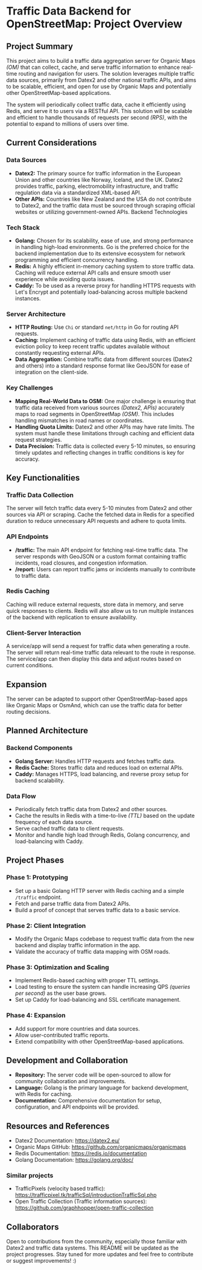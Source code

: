 # Traffic Data Backend for OpenStreetMap: Project Overview
## Project Summary
This project aims to build a traffic data aggregation server for Organic Maps *(OM)* that can collect, cache, and serve traffic information to enhance real-time routing and navigation for users. The solution leverages multiple traffic data sources, primarily from Datex2 and other national traffic APIs, and aims to be scalable, efficient, and open for use by Organic Maps and potentially other OpenStreetMap-based applications.

The system will periodically collect traffic data, cache it efficiently using Redis, and serve it to users via a RESTful API. This solution will be scalable and efficient to handle thousands of requests per second *(RPS)*, with the potential to expand to millions of users over time.

## Current Considerations
### Data Sources
- **Datex2:** The primary source for traffic information in the European Union and other countries like Norway, Iceland, and the UK. Datex2 provides traffic, parking, electromobility infrastructure, and traffic regulation data via a standardized XML-based API.
- **Other APIs:** Countries like New Zealand and the USA do not contribute to Datex2, and the traffic data must be sourced through scraping official websites or utilizing government-owned APIs.
Backend Technologies

### Tech Stack

- **Golang:** Chosen for its scalability, ease of use, and strong performance in handling high-load environments. Go is the preferred choice for the backend implementation due to its extensive ecosystem for network programming and efficient concurrency handling.
- **Redis:** A highly efficient in-memory caching system to store traffic data. Caching will reduce external API calls and ensure smooth user experience while avoiding quota issues.
- **Caddy:** To be used as a reverse proxy for handling HTTPS requests with Let's Encrypt and potentially load-balancing across multiple backend instances.

### Server Architecture

- **HTTP Routing:** Use `Chi` or standard `net/http` in Go for routing API requests.
- **Caching:** Implement caching of traffic data using Redis, with an efficient eviction policy to keep recent traffic updates available without constantly requesting external APIs.
- **Data Aggregation:** Combine traffic data from different sources (Datex2 and others) into a standard response format like GeoJSON for ease of integration on the client-side.

### Key Challenges
- **Mapping Real-World Data to OSM:** One major challenge is ensuring that traffic data received from various sources *(Datex2, APIs)* accurately maps to road segments in OpenStreetMap *(OSM)*. This includes handling mismatches in road names or coordinates.
- **Handling Quota Limits:** Datex2 and other APIs may have rate limits. The system must handle these limitations through caching and efficient data request strategies.
- **Data Precision:** Traffic data is collected every 5-10 minutes, so ensuring timely updates and reflecting changes in traffic conditions is key for accuracy.

## Key Functionalities
### Traffic Data Collection

The server will fetch traffic data every 5-10 minutes from Datex2 and other sources via API or scraping.
Cache the fetched data in Redis for a specified duration to reduce unnecessary API requests and adhere to quota limits.
### API Endpoints

- **/traffic:** The main API endpoint for fetching real-time traffic data. The server responds with GeoJSON or a custom format containing traffic incidents, road closures, and congestion information.
- **/report:** Users can report traffic jams or incidents manually to contribute to traffic data.

### Redis Caching

Caching will reduce external requests, store data in memory, and serve quick responses to clients. Redis will also allow us to run multiple instances of the backend with replication to ensure availability.

### Client-Server Interaction

A service/app will send a request for traffic data when generating a route. The server will return real-time traffic data relevant to the route in response. The service/app can then display this data and adjust routes based on current conditions.

## Expansion
The server can be adapted to support other OpenStreetMap-based apps like Organic Maps or OsmAnd, which can use the traffic data for better routing decisions.

## Planned Architecture
### Backend Components
- **Golang Server:** Handles HTTP requests and fetches traffic data.
- **Redis Cache:** Stores traffic data and reduces load on external APIs.
- **Caddy:** Manages HTTPS, load balancing, and reverse proxy setup for backend scalability.
### Data Flow
- Periodically fetch traffic data from Datex2 and other sources.
- Cache the results in Redis with a time-to-live *(TTL)* based on the update frequency of each data source.
- Serve cached traffic data to client requests.
- Monitor and handle high load through Redis, Golang concurrency, and load-balancing with Caddy.

## Project Phases
### Phase 1: Prototyping

- Set up a basic Golang HTTP server with Redis caching and a simple `/traffic` endpoint.
- Fetch and parse traffic data from Datex2 APIs.
- Build a proof of concept that serves traffic data to a basic service.

### Phase 2: Client Integration

- Modify the Organic Maps codebase to request traffic data from the new backend and display traffic information in the app.
- Validate the accuracy of traffic data mapping with OSM roads.

### Phase 3: Optimization and Scaling

- Implement Redis-based caching with proper TTL settings.
- Load testing to ensure the system can handle increasing QPS *(queries per second)* as the user base grows.
- Set up Caddy for load-balancing and SSL certificate management.

### Phase 4: Expansion

- Add support for more countries and data sources.
- Allow user-contributed traffic reports.
- Extend compatibility with other OpenStreetMap-based applications.

## Development and Collaboration
- **Repository:** The server code will be open-sourced to allow for community collaboration and improvements.
- **Language:** Golang is the primary language for backend development, with Redis for caching.
- **Documentation:** Comprehensive documentation for setup, configuration, and API endpoints will be provided.

## Resources and References
- Datex2 Documentation: https://datex2.eu/
- Organic Maps GitHub: https://github.com/organicmaps/organicmaps
- Redis Documentation: https://redis.io/documentation
- Golang Documentation: https://golang.org/doc/
### Similar projects
- TrafficPixels (velocity based traffic): https://trafficpixel.tk/trafficSql/introductionTrafficSql.php
- Open Traffic Collection (Traffic information sources): https://github.com/graphhopper/open-traffic-collection

## Collaborators
Open to contributions from the community, especially those familiar with Datex2 and traffic data systems.
This README will be updated as the project progresses. Stay tuned for more updates and feel free to contribute or suggest improvements! :)
